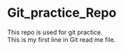 # Git_practice_Repo
This repo is used for git practice.
<br>
This is my first line in Git read me file.
